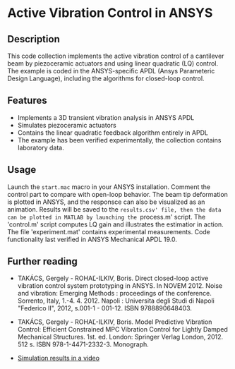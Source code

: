 # Active Vibration Control in ANSYS

## Description

This code collection implements the active vibration control of a cantilever beam by piezoceramic actuators and using linear quadratic (LQ) control. The example is coded in the ANSYS-specific APDL (Ansys Parameteric Design Language), including the algorithms for closed-loop control.

## Features

- Implements a 3D transient vibration analysis in ANSYS APDL
- Simulates piezoceramic actuators
- Contains the linear quadratic feedback algorithm entirely in APDL
- The example has been verified experimentally, the collection contains laboratory data.

## Usage
Launch the `start.mac` macro in your ANSYS installation. Comment the control part to compare with open-loop behavior. The beam tip deformation is plotted in ANSYS, and the responsce can also be visualized as an animation. Results will be saved to the `results.csv' file, then the data can be plotted in MATLAB by launching the `process.m' script. The 'control.m' script computes LQ gain and illustrates the estimatior in action. The file 'experiment.mat' contains experimental measurements. Code functionality last verified in ANSYS Mechanical APDL 19.0.

## Further reading
- TAKÁCS, Gergely - ROHAĽ-ILKIV, Boris. Direct closed-loop active vibration control system prototyping in ANSYS. In NOVEM 2012. Noise and vibration: Emerging Methods : proceedings of the conference. Sorrento, Italy, 1.-4. 4. 2012. Napoli : Universita degli Studi di Napoli "Federico II", 2012, s.001-1 - 001-12. ISBN 9788890648403.

- TAKÁCS, Gergely - ROHAĽ-ILKIV, Boris. Model Predictive Vibration Control: Efficient Constrained MPC Vibration Control for Lightly Damped Mechanical Structures. 1st. ed. London: Springer Verlag London, 2012. 512 s. ISBN 978-1-4471-2332-3. Monograph.

- [Simulation results in a video](https://www.youtube.com/watch?v=CK1lnqwgnOg)

